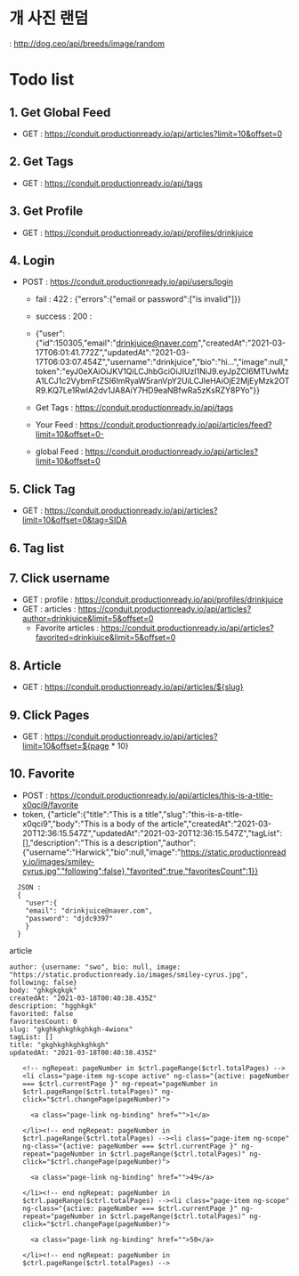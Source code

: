 # 개 사진 랜덤

: http://dog.ceo/api/breeds/image/random

# Todo list

## 1. Get Global Feed

- GET : https://conduit.productionready.io/api/articles?limit=10&offset=0

## 2. Get Tags

- GET : https://conduit.productionready.io/api/tags

## 3. Get Profile

- GET : https://conduit.productionready.io/api/profiles/drinkjuice

## 4. Login

- POST : https://conduit.productionready.io/api/users/login

  - fail : 422 : {"errors":{"email or password":["is invalid"]}}
  - success : 200 :
  - {"user":{"id":150305,"email":"drinkjuice@naver.com","createdAt":"2021-03-17T06:01:41.772Z","updatedAt":"2021-03-17T06:03:07.454Z","username":"drinkjuice","bio":"hi...","image":null,"token":"eyJ0eXAiOiJKV1QiLCJhbGciOiJIUzI1NiJ9.eyJpZCI6MTUwMzA1LCJ1c2VybmFtZSI6ImRyaW5ranVpY2UiLCJleHAiOjE2MjEyMzk2OTR9.KQ7Le1RwlA2dv1JA8AiY7HD9eaNBfwRa5zKsRZY8PYo"}}

  - Get Tags : https://conduit.productionready.io/api/tags
  - Your Feed : https://conduit.productionready.io/api/articles/feed?limit=10&offset=0-
  - global Feed : https://conduit.productionready.io/api/articles?limit=10&offset=0

## 5. Click Tag

- GET : https://conduit.productionready.io/api/articles?limit=10&offset=0&tag=SIDA

## 6. Tag list

## 7. Click username

- GET : profile : https://conduit.productionready.io/api/profiles/drinkjuice
- GET : articles : https://conduit.productionready.io/api/articles?author=drinkjuice&limit=5&offset=0
  - Favorite articles : https://conduit.productionready.io/api/articles?favorited=drinkjuice&limit=5&offset=0

## 8. Article

- GET : https://conduit.productionready.io/api/articles/${slug}

## 9. Click Pages

- GET : https://conduit.productionready.io/api/articles?limit=10&offset=${page \* 10}

## 10. Favorite

- POST : https://conduit.productionready.io/api/articles/this-is-a-title-x0qci9/favorite
- token,
  {"article":{"title":"This is a title","slug":"this-is-a-title-x0qci9","body":"This is a body of the article","createdAt":"2021-03-20T12:36:15.547Z","updatedAt":"2021-03-20T12:36:15.547Z","tagList":[],"description":"This is a description","author":{"username":"Harwick","bio":null,"image":"https://static.productionready.io/images/smiley-cyrus.jpg","following":false},"favorited":true,"favoritesCount":1}}

```
  JSON :
  {
    "user":{
    "email": "drinkjuice@naver.com",
    "password": "djdc9397"
    }
  }
```

article

```
author: {username: "swo", bio: null, image: "https://static.productionready.io/images/smiley-cyrus.jpg", following: false}
body: "ghkgkgkgk"
createdAt: "2021-03-18T00:40:38.435Z"
description: "hgghkgk"
favorited: false
favoritesCount: 0
slug: "gkghkghkghkghkgh-4wionx"
tagList: []
title: "gkghkghkghkghkgh"
updatedAt: "2021-03-18T00:40:38.435Z"
```

<list-pagination total-pages="$ctrl.listConfig.totalPages" current-page="$ctrl.listConfig.currentPage" ng-hide="$ctrl.listConfig.totalPages <= 1" class="ng-isolate-scope"><nav>

  <ul class="pagination">

    <!-- ngRepeat: pageNumber in $ctrl.pageRange($ctrl.totalPages) --><li class="page-item ng-scope active" ng-class="{active: pageNumber === $ctrl.currentPage }" ng-repeat="pageNumber in $ctrl.pageRange($ctrl.totalPages)" ng-click="$ctrl.changePage(pageNumber)">

      <a class="page-link ng-binding" href="">1</a>

    </li><!-- end ngRepeat: pageNumber in $ctrl.pageRange($ctrl.totalPages) --><li class="page-item ng-scope" ng-class="{active: pageNumber === $ctrl.currentPage }" ng-repeat="pageNumber in $ctrl.pageRange($ctrl.totalPages)" ng-click="$ctrl.changePage(pageNumber)">

      <a class="page-link ng-binding" href="">49</a>

    </li><!-- end ngRepeat: pageNumber in $ctrl.pageRange($ctrl.totalPages) --><li class="page-item ng-scope" ng-class="{active: pageNumber === $ctrl.currentPage }" ng-repeat="pageNumber in $ctrl.pageRange($ctrl.totalPages)" ng-click="$ctrl.changePage(pageNumber)">

      <a class="page-link ng-binding" href="">50</a>

    </li><!-- end ngRepeat: pageNumber in $ctrl.pageRange($ctrl.totalPages) -->

  </ul>
</nav>
</list-pagination>
